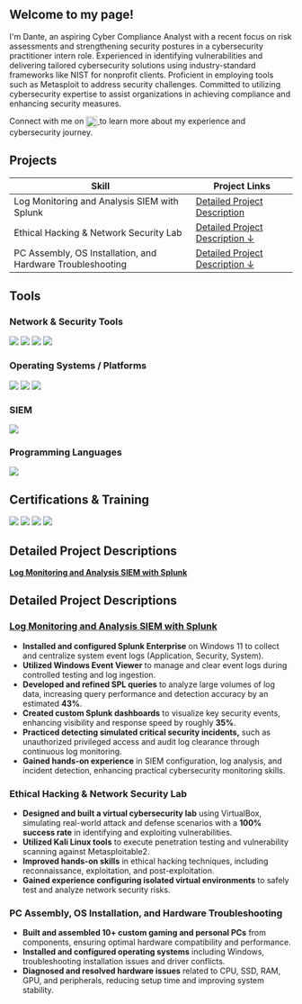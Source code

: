 ## Welcome to my page!
I'm Dante, an aspiring Cyber Compliance Analyst with a recent focus on risk assessments and strengthening security postures in a cybersecurity practitioner intern role. Experienced in identifying vulnerabilities and delivering tailored cybersecurity solutions using industry-standard frameworks like NIST for nonprofit clients. Proficient in employing tools such as Metasploit to address security challenges. Committed to utilizing cybersecurity expertise to assist organizations in achieving compliance and enhancing security measures.

Connect with me on 
<a href="https://www.linkedin.com/in/danteojong/">
  <img src="https://img.shields.io/badge/-LinkedIn-blue?logo=linkedin&logoColor=white" height="20" style="vertical-align:middle">
</a> to learn more about my experience and cybersecurity journey.

## Projects

| Skill                                         | Project Links         |
|-----------------------------------------------|----------------------------|
| Log Monitoring and Analysis SIEM with Splunk  | <a href="https://github.com/danteojong-it/Basic-Log-Monitoring-and-Analysis-/tree/main">Detailed Project Description	</a>|
| Ethical Hacking & Network Security Lab        | [Detailed Project Description ↓](#project-highlights) |
| PC Assembly, OS Installation, and Hardware Troubleshooting                | [Detailed Project Description ↓](#project-highlights) |
<!--
| Network Traffic Monitoring and Attack Detection | <a href="https://google.com">Detection Lab</a>|
| Security Automation with Shuffle SOAR         | SOC Automation Lab|
| Incident Response Planning and Execution      | SOC Automation Lab|
| Case Management with TheHive                  | SOC Automation Lab|
| Scripting and Automation for Threat Mitigation | SOC Automation Lab|
-->

## Tools

### Network & Security Tools
<div>
  <img src="https://img.shields.io/badge/-Wireshark-1679A7?&style=for-the-badge&logo=Wireshark&logoColor=white" />
  <img src="https://img.shields.io/badge/-Nmap-7AB800?&style=for-the-badge&logo=Nmap&logoColor=white" />
  <img src="https://img.shields.io/badge/-Zenmap-7AB800?&style=for-the-badge&logo=Nmap&logoColor=white" />
  <img src="https://img.shields.io/badge/-Metasploit-5C2D91?&style=for-the-badge&logo=metasploit&logoColor=white" />
</div>

### Operating Systems / Platforms
<div>
  <img src="https://img.shields.io/badge/-Kali_Linux-557C94?&style=for-the-badge&logo=Kali-Linux&logoColor=white" />
  <img src="https://img.shields.io/badge/-Windows-0078D6?&style=for-the-badge&logo=windows&logoColor=white" />
  <img src="https://img.shields.io/badge/-VirtualBox-183A61?&style=for-the-badge&logo=virtualbox&logoColor=white" />
</div>

### SIEM
<div>
  <img src="https://img.shields.io/badge/-Splunk-000000?&style=for-the-badge&logo=Splunk&logoColor=white" />
</div>

### Programming Languages
<div>
  <img src="https://img.shields.io/badge/-Python-3776AB?&style=for-the-badge&logo=python&logoColor=white" />
</div>

## Certifications & Training
<div>
<img src="https://img.shields.io/badge/-Security%2B-FF0000?&style=for-the-badge&logo=CompTIA&logoColor=white" />
<img src="https://img.shields.io/badge/-Mastercard:_Cybersecurity_Job_Simulation-0072C6?&style=for-the-badge&logo=mastercard&logoColor=white" />
<img src="https://img.shields.io/badge/-CCNAv7:_Introduction_to_Networks-1DA1F2?&style=for-the-badge&logo=cisco&logoColor=white" />
<img src="https://img.shields.io/badge/-CCNA:_Switching,_Routing,_Wireless_Essentials-1DA1F2?&style=for-the-badge&logo=cisco&logoColor=white" />
</div>

## Detailed Project Descriptions

**<a href="https://github.com/danteojong-it/Basic-Log-Monitoring-and-Analysis-/tree/main">Log Monitoring and Analysis SIEM with Splunk </a>**

## Detailed Project Descriptions

### [Log Monitoring and Analysis SIEM with Splunk](https://github.com/danteojong-it/Basic-Log-Monitoring-and-Analysis-/tree/main)
- **Installed and configured Splunk Enterprise** on Windows 11 to collect and centralize system event logs (Application, Security, System).
- **Utilized Windows Event Viewer** to manage and clear event logs during controlled testing and log ingestion.
- **Developed and refined SPL queries** to analyze large volumes of log data, increasing query performance and detection accuracy by an estimated **43%**.
- **Created custom Splunk dashboards** to visualize key security events, enhancing visibility and response speed by roughly **35%**.
- **Practiced detecting simulated critical security incidents,** such as unauthorized privileged access and audit log clearance through continuous log monitoring.
- **Gained hands-on experience** in SIEM configuration, log analysis, and incident detection, enhancing practical cybersecurity monitoring skills.

### Ethical Hacking & Network Security Lab
- **Designed and built a virtual cybersecurity lab** using VirtualBox, simulating real-world attack and defense scenarios with a **100% success rate** in identifying and exploiting vulnerabilities.
- **Utilized Kali Linux tools** to execute penetration testing and vulnerability scanning against Metasploitable2.
- **Improved hands-on skills** in ethical hacking techniques, including reconnaissance, exploitation, and post-exploitation.
- **Gained experience configuring isolated virtual environments** to safely test and analyze network security risks.

### PC Assembly, OS Installation, and Hardware Troubleshooting
- **Built and assembled 10+ custom gaming and personal PCs** from components, ensuring optimal hardware compatibility and performance.
- **Installed and configured operating systems** including Windows, troubleshooting installation issues and driver conflicts.
- **Diagnosed and resolved hardware issues** related to CPU, SSD, RAM, GPU, and peripherals, reducing setup time and improving system stability.

